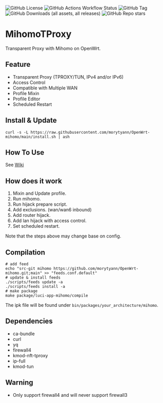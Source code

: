 ![GitHub License](https://img.shields.io/github/license/morytyann/OpenWrt-mihomo?style=for-the-badge) ![GitHub Actions Workflow Status](https://img.shields.io/github/actions/workflow/status/morytyann/OpenWrt-mihomo/release.yaml?style=for-the-badge&label=release) ![GitHub Tag](https://img.shields.io/github/v/tag/morytyann/OpenWrt-mihomo?style=for-the-badge) ![GitHub Downloads (all assets, all releases)](https://img.shields.io/github/downloads/morytyann/OpenWrt-mihomo/total?style=for-the-badge) ![GitHub Repo stars](https://img.shields.io/github/stars/morytyann/OpenWrt-mihomo?style=for-the-badge)

# MihomoTProxy

Transparent Proxy with Mihomo on OpenWrt.

## Feature
 - Transparent Proxy (TPROXY/TUN, IPv4 and/or IPv6)
 - Access Control
 - Compatible with Multiple WAN
 - Profile Mixin
 - Profile Editor
 - Scheduled Restart

## Install & Update

`curl -s -L https://raw.githubusercontent.com/morytyann/OpenWrt-mihomo/main/install.sh | ash`

## How To Use

See [Wiki](https://github.com/morytyann/OpenWrt-mihomo/wiki)

## How does it work

1. Mixin and Update profile.
2. Run mihomo.
3. Run hijack prepare script.
4. Add exclusions. (wan/wan6 inbound)
5. Add router hijack.
6. Add lan hijack with access control.
7. Set scheduled restart.

Note that the steps above may change base on config.

## Compilation

```shell
# add feed
echo "src-git mihomo https://github.com/morytyann/OpenWrt-mihomo.git;main" >> "feeds.conf.default"
# update & install feeds
./scripts/feeds update -a
./scripts/feeds install -a
# make package
make package/luci-app-mihomo/compile
```
The ipk file will be found under `bin/packages/your_architecture/mihomo`.

## Dependencies

- ca-bundle
- curl
- yq
- firewall4
- kmod-nft-tproxy
- ip-full
- kmod-tun


## Warning

- Only support firewall4 and will never support firewall3
